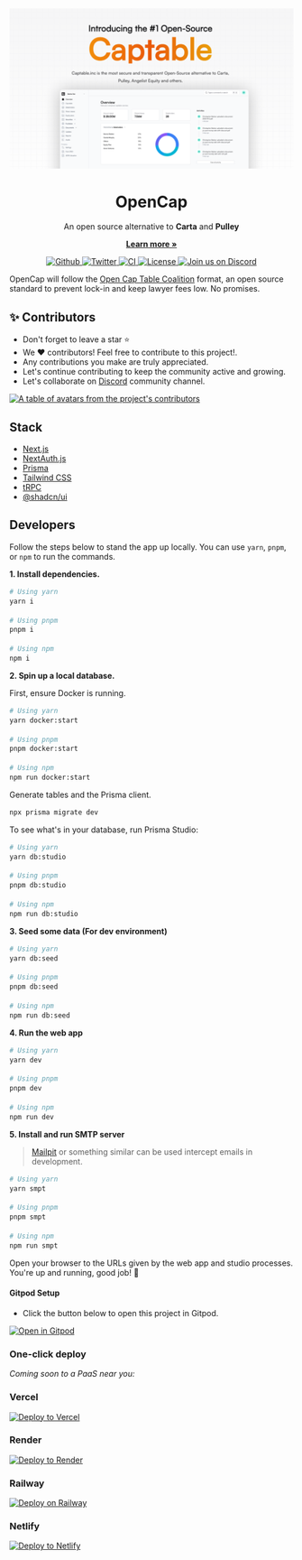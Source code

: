<img alt="OpenCap cover image" src=".github/images/cover.png">


<h1 align="center">OpenCap</h1>
<p align="center">
  An open source alternative to <strong>Carta</strong> and <strong>Pulley</strong>
</p>
<p align="center">
  <a href="https://opencap.co"><strong>Learn more »</strong></a>
</p>

<p align="center">
  <a href="https://github.com/opencapco/opencap.co/stargazers">
    <img src="https://img.shields.io/github/stars/opencapco/opencap.co??style=flat&label=opencap.co&logo=github&color=2dd4bf&logoColor=fff" alt="Github" />
  </a>
  <a href="https://twitter.com/opencapco">
    <img src="https://img.shields.io/twitter/follow/opencapco?style=flat&label=%40opencapco&logo=twitter&color=0bf&logoColor=0bf" alt="Twitter" />
  </a>
  <a href="https://github.com/opencapco/opencap.co/actions/workflows/production.yml">
    <img src="https://github.com/opencapco/opencap.co/actions/workflows/production.yml/badge.svg?branch=main&title=CI" alt="CI" />
  </a>
  <a href="https://github.com/opencapco/opencap.co/blob/main/LICENSE">
    <img src="https://img.shields.io/github/license/opencapco/opencap.co?label=license&logo=github&color=f80&logoColor=fff" alt="License" />
  </a>
  <a href="https://discord.gg/rCpqnD6G6p">
    <img src="https://img.shields.io/badge/Discord-Join%20us%20on%20Discord-blue" alt="Join us on Discord" />
  </a>
</p>


OpenCap will follow the [Open Cap Table Coalition](https://www.opencaptablecoalition.com/format) format, an open source standard to prevent lock-in and keep lawyer fees low. No promises.

<h2 id="contributors">✨ Contributors</h2>

- Don't forget to leave a star ⭐️
- We ❤️ contributors! Feel free to contribute to this project!.
- Any contributions you make are truly appreciated.
- Let's continue contributing to keep the community active and growing.
- Let's collaborate on [Discord](https://discord.gg/rCpqnD6G6p) community channel.

<a href="https://github.com/opencapco/opencap.co/graphs/contributors">
  <p>
    <img src="https://contrib.rocks/image?repo=opencapco/opencap.co" alt="A table of avatars from the project's contributors" />
  </p>
</a>

## Stack
- [Next.js](https://nextjs.org)
- [NextAuth.js](https://next-auth.js.org)
- [Prisma](https://prisma.io)
- [Tailwind CSS](https://tailwindcss.com)
- [tRPC](https://trpc.io)
- [@shadcn/ui](https://ui.shadcn.com/)

## Developers

Follow the steps below to stand the app up locally. You can use `yarn`, `pnpm`, or `npm` to run the commands.

**1. Install dependencies.**

```sh
# Using yarn
yarn i

# Using pnpm
pnpm i

# Using npm
npm i
```

**2. Spin up a local database.**

First, ensure Docker is running.

```sh
# Using yarn
yarn docker:start

# Using pnpm
pnpm docker:start

# Using npm
npm run docker:start
```

Generate tables and the Prisma client.

```sh
npx prisma migrate dev
```

To see what's in your database, run Prisma Studio:

```sh
# Using yarn
yarn db:studio

# Using pnpm
pnpm db:studio

# Using npm
npm run db:studio


```

**3. Seed some data (For dev environment)**

```sh
# Using yarn
yarn db:seed

# Using pnpm
pnpm db:seed

# Using npm
npm run db:seed
```

**4. Run the web app**

```sh
# Using yarn
yarn dev

# Using pnpm
pnpm dev

# Using npm
npm run dev
```

**5. Install and run SMTP server**
> [Mailpit](https://github.com/axllent/mailpit) or something similar can be used intercept emails in development.

```sh
# Using yarn
yarn smpt

# Using pnpm
pnpm smpt

# Using npm
npm run smpt
```

Open your browser to the URLs given by the web app and studio processes. You're up and running, good job! 🎉

#### Gitpod Setup

- Click the button below to open this project in Gitpod.

[![Open in Gitpod](https://gitpod.io/button/open-in-gitpod.svg)](https://gitpod.io/#https://github.com/opencapco/opencap.co)

### One-click deploy

_Coming soon to a PaaS near you:_

### Vercel

[![Deploy to Vercel](https://vercel.com/button)](https://vercel.com/new/git/external?repository-url=https://github.com/opencapco/opencap.co)

### Render

[![Deploy to Render](https://render.com/images/deploy-to-render-button.svg)](https://render.com/deploy?repo=https://github.com/opencapco/opencap.co)

### Railway

[![Deploy on Railway](https://railway.app/button.svg)](https://railway.app/new?template=)

### Netlify

[![Deploy to Netlify](https://www.netlify.com/img/deploy/button.svg)](https://app.netlify.com/start/deploy?repository=https://github.com/opencapco/opencap.co)
